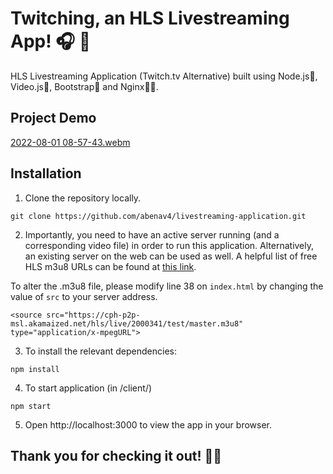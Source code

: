 # Twitching, an HLS Livestreaming App! 🎧 🔌
HLS Livestreaming Application (Twitch.tv Alternative) built using Node.js🍃, Video.js🎥, Bootstrap🥾 and Nginx👨‍🔧.

## Project Demo

[2022-08-01 08-57-43.webm](https://user-images.githubusercontent.com/53611087/182185239-0969ff33-0c0e-4c3e-be34-2e73c0900697.webm)

## Installation

1. Clone the repository locally.
```
git clone https://github.com/abenav4/livestreaming-application.git
```
2. Importantly, you need to have an active server running (and a corresponding video file) in order to run this application. Alternatively, an existing server on the web can be used as well. A helpful list of free HLS m3u8 URLs can be found at [this link](https://ottverse.com/free-hls-m3u8-test-urls/).

To alter the .m3u8 file, please modify line 38 on `index.html` by changing the value of `src` to your server address.
```
<source src="https://cph-p2p-msl.akamaized.net/hls/live/2000341/test/master.m3u8" type="application/x-mpegURL">
```
3. To install the relevant dependencies:
```
npm install
```
4. To start application (in /client/)
```
npm start
```
5. Open http://localhost:3000 to view the app in your browser.

## Thank you for checking it out! :metal:&#127999;
